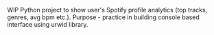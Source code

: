 WIP Python project to show user's Spotify profile analytics (top tracks, genres, avg bpm etc.).
Purpose - practice in building console based interface using urwid library.